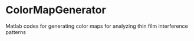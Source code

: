# ColorMapGenerator
Matlab codes for generating color maps for analyzing thin film interference patterns
